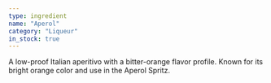 ```yaml
---
type: ingredient
name: "Aperol"
category: "Liqueur"
in_stock: true
---
```


A low-proof Italian aperitivo with a bitter-orange flavor profile. Known for its bright orange color and use in the Aperol Spritz.
